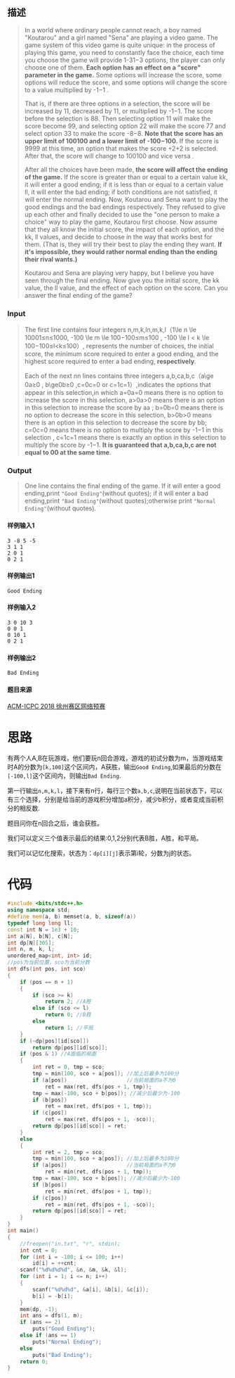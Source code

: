 ## 描述

> In a world where ordinary people cannot reach, a boy named "Koutarou" and a girl named "Sena" are playing a video game. The game system of this video game is quite unique: in the process of playing this game, you need to constantly face the choice, each time you choose the game will provide 1-31−3 options, the player can only choose one of them. **Each option has an effect on a "score" parameter in the game.** Some options will increase the score, some options will reduce the score, and some options will change the score to a value multiplied by -1−1 .
>
> That is, if there are three options in a selection, the score will be increased by 11, decreased by 11, or multiplied by -1−1. The score before the selection is 88. Then selecting option 11 will make the score become 99, and selecting option 22 will make the score 77 and select option 33 to make the score -8−8. **Note that the score has an upper limit of 100100 and a lower limit of -100−100.** If the score is 9999 at this time, an option that makes the score +2+2 is selected. After that, the score will change to 100100 and vice versa .
>
> After all the choices have been made, **the score will affect the ending of the game.** If the score is greater than or equal to a certain value kk, it will enter a good ending; if it is less than or equal to a certain value ll, it will enter the bad ending; if both conditions are not satisfied, it will enter the normal ending. Now, Koutarou and Sena want to play the good endings and the bad endings respectively. They refused to give up each other and finally decided to use the "one person to make a choice" way to play the game, Koutarou first choose. Now assume that they all know the initial score, the impact of each option, and the kk, ll values, and decide to choose in the way that works best for them. (That is, they will try their best to play the ending they want. **If it's impossible, they would rather normal ending than the ending their rival wants.)**
>
> Koutarou and Sena are playing very happy, but I believe you have seen through the final ending. Now give you the initial score, the kk value, the ll value, and the effect of each option on the score. Can you answer the final ending of the game?

### Input

> The first line contains four integers n,m,k,ln,m,k,l（1\le n \le 10001≤n≤1000, -100 \le m \le 100−100≤m≤100 , -100 \le l < k \le 100−100≤l<k≤100）, represents the number of choices, the initial score, the minimum score required to enter a good ending, and the highest score required to enter a bad ending, **respectively**.
>
> Each of the next nn lines contains three integers a,b,ca,b,c（a\ge 0a≥0 , b\ge0b≥0 ,c=0c=0 or c=1c=1）,indicates the options that appear in this selection,in which a=0a=0 means there is no option to increase the score in this selection, a>0a>0 means there is an option in this selection to increase the score by aa ; b=0b=0 means there is no option to decrease the score in this selection, b>0b>0 means there is an option in this selection to decrease the score by bb; c=0c=0 means there is no option to multiply the score by -1−1 in this selection , c=1c=1 means there is exactly an option in this selection to multiply the score by -1−1. **It is guaranteed that a,b,ca,b,c are not equal to 00 at the same time**.

### Output

> One line contains the final ending of the game. If it will enter a good ending,print `"Good Ending"`(without quotes); if it will enter a bad ending,print `"Bad Ending"`(without quotes);otherwise print `"Normal Ending"`(without quotes).

#### 样例输入1

```
3 -8 5 -5
3 1 1
2 0 1
0 2 1
```

#### 样例输出1

```
Good Ending
```

#### 样例输入2

```
3 0 10 3
0 0 1
0 10 1
0 2 1
```

#### 样例输出2

```
Bad Ending
```

#### 题目来源

[ACM-ICPC 2018 徐州赛区网络预赛](https://nanti.jisuanke.com/?kw=ACM-ICPC%202018%20%E5%BE%90%E5%B7%9E%E8%B5%9B%E5%8C%BA%E7%BD%91%E7%BB%9C%E9%A2%84%E8%B5%9B)

# 思路

有两个人A,B在玩游戏，他们要玩n回合游戏，游戏的初试分数为m，当游戏结束时A的分数为`[k,100]`这个区间内，A获胜，输出`Good Ending`,如果最后的分数在`[-100,l]`这个区间内，则输出`Bad Ending`.

第一行输出`n,m,k,l`，接下来有n行，每行三个数`a,b,c`,说明在当前状态下，可以有三个选择，分别是给当前的游戏积分增加a积分，减少b积分，或者变成当前积分的相反数.

题目问你在n回合之后，谁会获胜。

我们可以定义三个值表示最后的结果:0,1,2分别代表B胜，A胜，和平局。

我们可以记忆化搜索，状态为：`dp[i][j]`表示第i轮，分数为j的状态。



# 代码

```cpp
#include <bits/stdc++.h>
using namespace std;
#define mem(a, b) memset(a, b, sizeof(a))
typedef long long ll;
const int N = 1e3 + 10;
int a[N], b[N], c[N];
int dp[N][305];
int n, m, k, l;
unordered_map<int, int> id;
//pos为当前位置，sco为当前分数
int dfs(int pos, int sco)
{
    if (pos == n + 1)
    {
        if (sco >= k)
            return 2; //A胜
        else if (sco <= l)
            return 0; //B胜
        else
            return 1; //平局
    }
    if (~dp[pos][id[sco]])
        return dp[pos][id[sco]];
    if (pos & 1) //A面临的局面
    {
        int ret = 0, tmp = sco;
        tmp = min(100, sco + a[pos]); //加上后最多为100分
        if (a[pos])                   //当前局面的a不为0
            ret = max(ret, dfs(pos + 1, tmp));
        tmp = max(-100, sco + b[pos]); //减少后最少为-100
        if (b[pos])
            ret = max(ret, dfs(pos + 1, tmp));
        if (c[pos])
            ret = max(ret, dfs(pos + 1, -sco));
        return dp[pos][id[sco]] = ret;
    }
    else
    {
        int ret = 2, tmp = sco;
        tmp = min(100, sco + a[pos]); //加上后最多为100分
        if (a[pos])                   //当前局面的a不为0
            ret = min(ret, dfs(pos + 1, tmp));
        tmp = max(-100, sco + b[pos]); //减少后最少为-100
        if (b[pos])
            ret = min(ret, dfs(pos + 1, tmp));
        if (c[pos])
            ret = min(ret, dfs(pos + 1, -sco));
        return dp[pos][id[sco]] = ret;
    }
}
int main()
{
    //freopen("in.txt", "r", stdin);
    int cnt = 0;
    for (int i = -100; i <= 100; i++)
        id[i] = ++cnt;
    scanf("%d%d%d%d", &n, &m, &k, &l);
    for (int i = 1; i <= n; i++)
    {
        scanf("%d%d%d", &a[i], &b[i], &c[i]);
        b[i] = -b[i];
    }
    mem(dp, -1);
    int ans = dfs(1, m);
    if (ans == 2)
        puts("Good Ending");
    else if (ans == 1)
        puts("Normal Ending");
    else
        puts("Bad Ending");
    return 0;
}
```

